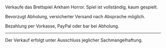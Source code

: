 Verkaufe das Brettspiel Arkham Horror. 
Spiel ist vollständig, kaum gespielt. 

Bevorzugt Abholung, versicherter Versand nach Absprache möglich.

Bezahlung per Vorkasse, PayPal oder bar bei Abholung.

---

Der Verkauf erfolgt unter Ausschluss jeglicher Sachmangelhaftung.